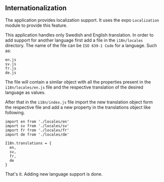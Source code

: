 
## Internationalization

The application provides localization support. It uses the expo `Localization` module to provide this feature.

This application handles only Swedish and English translation. In order to add support for another language first add a file in the `i18n/locales` directory. The name of the file can be `ISO 639-1 Code` for a language. Such as:
```
en.js
sv.js
fr.js
de.js
```

The file will contain a similar object with all the properties present in the `i18n/locales/en.js` file and the respective translation of the desired language as values.

After that in the `i18n/index.js` file import the new translation object form the respective file and add a new property in the translations object like following.
```
import en from './locales/en'
import sv from './locales/sv'
import fr from './locales/fr'
import de from './locales/de'

I18n.translations = {
  en,
  sv,
  fr,
  de
}
```

That's it. Adding new language support is done.